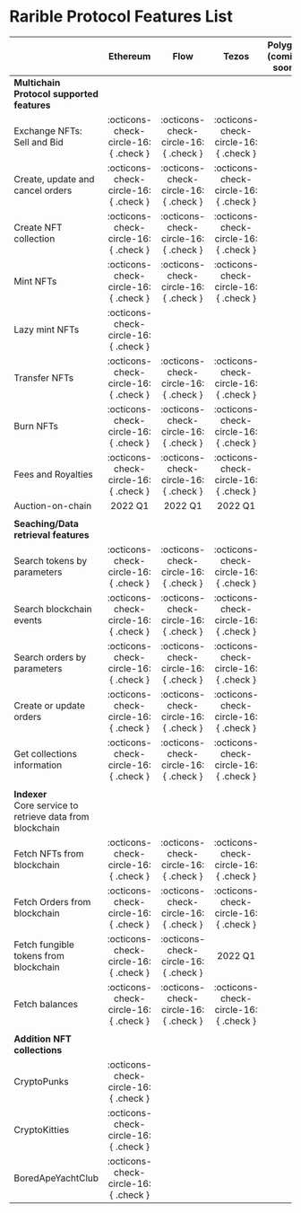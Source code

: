 # Rarible Protocol Features List

|                                                               |               Ethereum               |                 Flow                 |                Tezos                 | Polygon<br/>(coming soon) | Solana<br/>(coming soon) |
|---------------------------------------------------------------|:------------------------------------:|:------------------------------------:|:------------------------------------:|:-------------------------:|:------------------------:|
| **Multichain Protocol supported features**                    |                                      |                                      |                                      |                           |                          |
| Exchange NFTs: Sell and Bid                                   | :octicons-check-circle-16:{ .check } | :octicons-check-circle-16:{ .check } | :octicons-check-circle-16:{ .check } |                           |                          |
| Create, update and cancel orders                              | :octicons-check-circle-16:{ .check } | :octicons-check-circle-16:{ .check } | :octicons-check-circle-16:{ .check } |                           |                          |
| Create NFT collection                                         | :octicons-check-circle-16:{ .check } | :octicons-check-circle-16:{ .check } | :octicons-check-circle-16:{ .check } |                           |                          |
| Mint NFTs                                                     | :octicons-check-circle-16:{ .check } | :octicons-check-circle-16:{ .check } | :octicons-check-circle-16:{ .check } |                           |                          |
| Lazy mint NFTs                                                | :octicons-check-circle-16:{ .check } |                                      |                                      |                           |                          |
| Transfer NFTs                                                 | :octicons-check-circle-16:{ .check } | :octicons-check-circle-16:{ .check } | :octicons-check-circle-16:{ .check } |                           |                          |
| Burn NFTs                                                     | :octicons-check-circle-16:{ .check } | :octicons-check-circle-16:{ .check } | :octicons-check-circle-16:{ .check } |                           |                          |
| Fees and Royalties                                            | :octicons-check-circle-16:{ .check } | :octicons-check-circle-16:{ .check } | :octicons-check-circle-16:{ .check } |                           |                          |
| Auction-on-chain                                              |               2022 Q1                |               2022 Q1                |               2022 Q1                |                           |                          |
|                                                               |                                      |                                      |                                      |                           |                          |
| **Seaching/Data retrieval features**                          |                                      |                                      |                                      |                           |                          |
| Search tokens by parameters                                   | :octicons-check-circle-16:{ .check } | :octicons-check-circle-16:{ .check } | :octicons-check-circle-16:{ .check } |                           |                          |
| Search blockchain events                                      | :octicons-check-circle-16:{ .check } | :octicons-check-circle-16:{ .check } | :octicons-check-circle-16:{ .check } |                           |                          |
| Search orders by parameters                                   | :octicons-check-circle-16:{ .check } | :octicons-check-circle-16:{ .check } | :octicons-check-circle-16:{ .check } |                           |                          |
| Create or update orders                                       | :octicons-check-circle-16:{ .check } | :octicons-check-circle-16:{ .check } | :octicons-check-circle-16:{ .check } |                           |                          |
| Get collections information                                   | :octicons-check-circle-16:{ .check } | :octicons-check-circle-16:{ .check } | :octicons-check-circle-16:{ .check } |                           |                          |
|                                                               |                                      |                                      |                                      |                           |                          |
| **Indexer**<br/>Core service to retrieve data from blockchain |                                      |                                      |                                      |                           |                          |
| Fetch NFTs from blockchain                                    | :octicons-check-circle-16:{ .check } | :octicons-check-circle-16:{ .check } | :octicons-check-circle-16:{ .check } |                           |                          |
| Fetch Orders from blockchain                                  | :octicons-check-circle-16:{ .check } | :octicons-check-circle-16:{ .check } | :octicons-check-circle-16:{ .check } |                           |                          |
| Fetch fungible tokens from blockchain                         | :octicons-check-circle-16:{ .check } | :octicons-check-circle-16:{ .check } |               2022 Q1                |                           |                          |
| Fetch balances                                                | :octicons-check-circle-16:{ .check } | :octicons-check-circle-16:{ .check } | :octicons-check-circle-16:{ .check } |                           |                          |
|                                                               |                                      |                                      |                                      |                           |                          |
| **Addition NFT collections**                                  |                                      |                                      |                                      |                           |                          |
| CryptoPunks                                                   | :octicons-check-circle-16:{ .check } |                                      |                                      |                           |                          |
| CryptoKitties                                                 | :octicons-check-circle-16:{ .check } |                                      |                                      |                           |                          |
| BoredApeYachtClub                                             | :octicons-check-circle-16:{ .check } |                                      |                                      |                           |                          |



